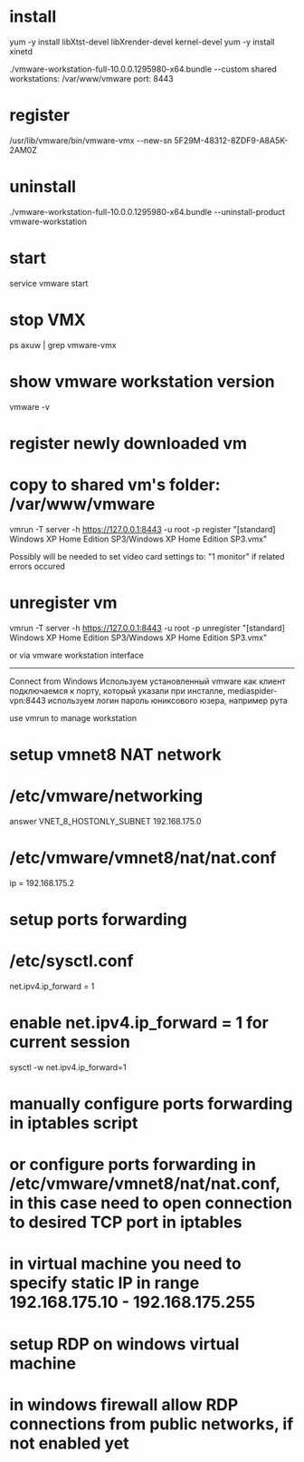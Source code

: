# install

yum -y install libXtst-devel libXrender-devel kernel-devel
yum -y install xinetd

./vmware-workstation-full-10.0.0.1295980-x64.bundle --custom
shared workstations: /var/www/vmware
port: 8443

# register

/usr/lib/vmware/bin/vmware-vmx --new-sn 5F29M-48312-8ZDF9-A8A5K-2AM0Z

# uninstall

./vmware-workstation-full-10.0.0.1295980-x64.bundle --uninstall-product vmware-workstation

# start

service vmware start

# stop VMX

ps axuw | grep vmware-vmx

# show vmware workstation version

vmware -v

# register newly downloaded vm

# copy to shared vm's folder: /var/www/vmware

vmrun -T server -h https://127.0.0.1:8443 -u root -p <root-password> register "[standard] Windows XP Home Edition SP3/Windows XP Home Edition SP3.vmx"

Possibly will be needed to set video card settings to: "1 monitor" if related errors occured

# unregister vm

vmrun -T server -h https://127.0.0.1:8443 -u root -p <root-password> unregister "[standard] Windows XP Home Edition SP3/Windows XP Home Edition SP3.vmx"

or via vmware workstation interface

---

Connect from Windows
Используем установленный vmware как клиент
подключаемся к порту, который указали при инсталле, mediaspider-vpn:8443
используем логин пароль юниксового юзера, например рута

use vmrun to manage workstation

# setup vmnet8 NAT network

# /etc/vmware/networking

answer VNET_8_HOSTONLY_SUBNET 192.168.175.0

# /etc/vmware/vmnet8/nat/nat.conf

ip = 192.168.175.2

# setup ports forwarding

# /etc/sysctl.conf

net.ipv4.ip_forward = 1

# enable net.ipv4.ip_forward = 1 for current session

sysctl -w net.ipv4.ip_forward=1

# manually configure ports forwarding in iptables script

# or configure ports forwarding in /etc/vmware/vmnet8/nat/nat.conf, in this case need to open connection to desired TCP port in iptables

# in virtual machine you need to specify static IP in range 192.168.175.10 - 192.168.175.255

# setup RDP on windows virtual machine

# in windows firewall allow RDP connections from public networks, if not enabled yet

